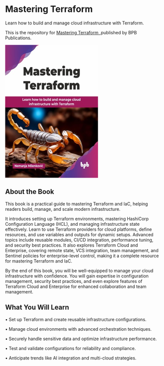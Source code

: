 # Mastering Terraform

Learn how to build and manage cloud infrastructure with Terraform.

This is the repository for [Mastering Terraform
](https://bpbonline.com/products/mastering-terraform?variant=44317433069768),published by BPB Publications.

<img src="9789365894349.jpg">

## About the Book
This book is a practical guide to mastering Terraform and IaC, helping readers build, manage, and scale modern infrastructure.

It introduces setting up Terraform environments, mastering HashiCorp Configuration Language (HCL), and managing infrastructure state effectively. Learn to use Terraform providers for cloud platforms, define resources, and use variables and outputs for dynamic setups. Advanced topics include reusable modules, CI/CD integration, performance tuning, and security best practices. It also explores Terraform Cloud and Enterprise, covering remote state, VCS integration, team management, and Sentinel policies for enterprise-level control, making it a complete resource for mastering Terraform and IaC.

By the end of this book, you will be well-equipped to manage your cloud infrastructure with confidence.  You will gain expertise in configuration management, security best practices, and even explore features of Terraform Cloud and Enterprise for enhanced collaboration and team management.

## What You Will Learn
• Set up Terraform and create reusable infrastructure configurations.

• Manage cloud environments with advanced orchestration techniques.

• Securely handle sensitive data and optimize infrastructure performance.

• Test and validate configurations for reliability and compliance.

• Anticipate trends like AI integration and multi-cloud strategies.
